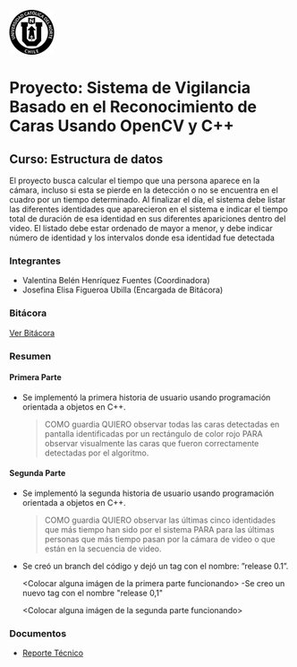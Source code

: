 ![UCN](docs/images/60x60-ucn-negro.png)

# Proyecto: Sistema de Vigilancia Basado en el Reconocimiento de Caras Usando OpenCV y C++
## Curso: Estructura de datos

El proyecto busca calcular el tiempo que una persona aparece en la cámara, incluso si esta se pierde en la detección o no se encuentra en el cuadro por un tiempo determinado. Al finalizar el día, el sistema debe listar las diferentes identidades que aparecieron en el sistema e indicar el tiempo total de duración de esa identidad en sus diferentes apariciones dentro del video. El listado debe estar ordenado de mayor a
menor, y debe indicar número de identidad y los intervalos donde esa identidad fue detectada

### Integrantes

* Valentina Belén Henríquez Fuentes (Coordinadora)
* Josefina Elisa Figueroa Ubilla (Encargada de Bitácora)

### Bitácora

[Ver Bitácora](docs/BITACORA.md)

### Resumen

#### Primera Parte 
- Se implementó la primera historia de
usuario usando programación orientada a objetos en C++. 
    > COMO guardia QUIERO observar todas las caras detectadas en pantalla identificadas por un rectángulo de color rojo PARA observar visualmente las caras que fueron correctamente detectadas por el algoritmo.
    
 #### Segunda Parte 
- Se implementó la segunda historia de
usuario usando programación orientada a objetos en C++. 
    > COMO guardia QUIERO observar las últimas cinco identidades que más tiempo han sido por el sistema PARA para las últimas personas que más tiempo pasan por la cámara de video o que están en la secuencia de video.

- Se creó un branch del código y
dejó un tag con el nombre: ”release 0.1”.

    <Colocar alguna imágen de la primera parte funcionando>
-Se creo un nuevo tag con el nombre "release 0,1"

    <Colocar alguna imágen de la segunda parte funcionando>

### Documentos

* [Reporte Técnico](docs/README.md)



